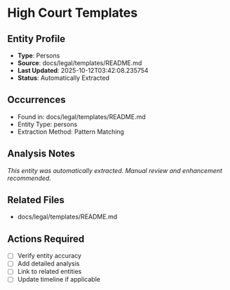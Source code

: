 # High Court Templates

## Entity Profile
- **Type**: Persons
- **Source**: docs/legal/templates/README.md
- **Last Updated**: 2025-10-12T03:42:08.235754
- **Status**: Automatically Extracted

## Occurrences
- Found in: docs/legal/templates/README.md
- Entity Type: persons
- Extraction Method: Pattern Matching

## Analysis Notes
*This entity was automatically extracted. Manual review and enhancement recommended.*

## Related Files
- docs/legal/templates/README.md

## Actions Required
- [ ] Verify entity accuracy
- [ ] Add detailed analysis
- [ ] Link to related entities
- [ ] Update timeline if applicable
